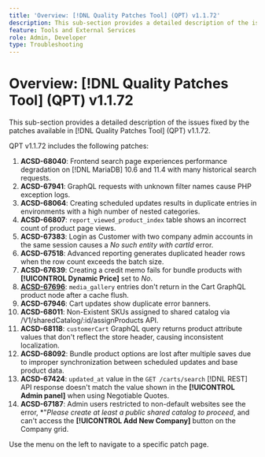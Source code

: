 ```yaml
---
title: 'Overview: [!DNL Quality Patches Tool] (QPT) v1.1.72'
description: This sub-section provides a detailed description of the issues fixed by the patches available in [!DNL Quality Patches Tool] (QPT) v1.1.72.
feature: Tools and External Services
role: Admin, Developer
type: Troubleshooting
---
```

# Overview: [!DNL Quality Patches Tool] (QPT) v1.1.72

This sub-section provides a detailed description of the issues fixed by the patches available in [!DNL Quality Patches Tool] (QPT) v1.1.72.

QPT v1.1.72 includes the following patches:
1. **ACSD-68040**: Frontend search page experiences performance degradation on [!DNL MariaDB] 10.6 and 11.4 with many historical search requests.
1. **ACSD-67941**: GraphQL requests with unknown filter names cause PHP exception logs.
1. **ACSD-68064**: Creating scheduled updates results in duplicate entries in environments with a high number of nested categories.
1. **ACSD-66807**: `report_viewed_product_index` table shows an incorrect count of product page views.
1. **ACSD-67383**: Login as Customer with two company admin accounts in the same session causes a *No such entity with cartId* error.
1. **ACSD-67518**: Advanced reporting generates duplicated header rows when the row count exceeds the batch size.
1. **ACSD-67639**: Creating a credit memo fails for bundle products with **[!UICONTROL Dynamic Price]** set to *No*.
1. **[ACSD-67696](/help/tools/quality-patches-tool/patches-available-in-qpt/v1-1-72/acsd-67696.md)**: `media_gallery` entries don't return in the Cart GraphQL product node after a cache flush.
1. **ACSD-67946**: Cart updates show duplicate error banners.
1. **ACSD-68011**: Non-Existent SKUs assigned to shared catalog via /V1/sharedCatalog/:id/assignProducts API.
1. **ACSD-68118**: `customerCart` GraphQL query returns product attribute values that don't reflect the store header, causing inconsistent localization.
1. **ACSD-68092**: Bundle product options are lost after multiple saves due to improper synchronization between scheduled updates and base product data.
1. **ACSD-67424**: `updated_at` value in the `GET /carts/search` [!DNL REST] API response doesn't match the value shown in the **[!UICONTROL Admin panel]** when using Negotiable Quotes.
1. **ACSD-67187**: Admin users restricted to non-default websites see the error, *"*Please create at least a public shared catalog to proceed*, and can't access the **[!UICONTROL Add New Company]** button on the Company grid.

Use the menu on the left to navigate to a specific patch page.
